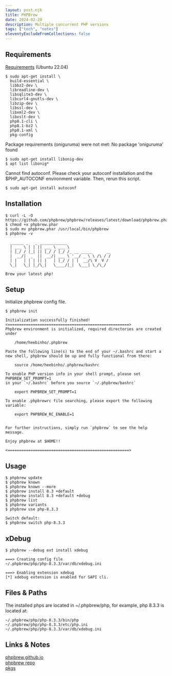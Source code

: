 ```yaml
---
layout: post.njk
title: PHPBrew
date: 2024-02-28
description: Multiple concurrent PHP versions
tags: ["tech", "notes"]
eleventyExcludeFromCollections: false
---  
```



## Requirements
[Requirements](https://github.com/phpbrew/phpbrew/wiki/Requirement) (Ubuntu 22.04)
```
$ sudo apt-get install \
  build-essential \
  libbz2-dev \
  libreadline-dev \
  libsqlite3-dev \
  libcurl4-gnutls-dev \
  libzip-dev \
  libssl-dev \
  libxml2-dev \
  libxslt-dev \
  php8.1-cli \
  php8.1-bz2 \
  php8.1-xml \
  pkg-config
```

Package requirements (oniguruma) were not met: No package 'oniguruma' found
```
$ sudo apt-get install libonig-dev
$ apt list libonig*
```

Cannot find autoconf. Please check your autoconf installation and the $PHP_AUTOCONF environment variable. Then, rerun this script.
```
$ sudo apt-get install autoconf
```

## Installation

```
$ curl -L -O https://github.com/phpbrew/phpbrew/releases/latest/download/phpbrew.phar
$ chmod +x phpbrew.phar
$ sudo mv phpbrew.phar /usr/local/bin/phpbrew
$ phpbrew -v

  ______ _   _ ____________
  | ___ \ | | || ___ \ ___ \
  | |_/ / |_| || |_/ / |_/ /_ __ _____      __
  |  __/|  _  ||  __/| ___ \ '__/ _ \ \ /\ / /
  | |   | | | || |   | |_/ / | |  __/\ V  V /
  \_|   \_| |_/\_|   \____/|_|  \___| \_/\_/

Brew your latest php!

```

## Setup
Initialize phpbrew config file.
```
$ phpbrew init

Initialization successfully finished!
<=====================================================>
Phpbrew environment is initialized, required directories are created under

    /home/heebinho/.phpbrew

Paste the following line(s) to the end of your ~/.bashrc and start a
new shell, phpbrew should be up and fully functional from there:

    source /home/heebinho/.phpbrew/bashrc

To enable PHP version info in your shell prompt, please set PHPBREW_SET_PROMPT=1
in your `~/.bashrc` before you source `~/.phpbrew/bashrc`

    export PHPBREW_SET_PROMPT=1

To enable .phpbrewrc file searching, please export the following variable:

    export PHPBREW_RC_ENABLE=1


For further instructions, simply run `phpbrew` to see the help message.

Enjoy phpbrew at $HOME!!

<=====================================================>

```

## Usage
```
$ phpbrew update
$ phpbrew known
$ phpbrew known --more
$ phpbrew install 8.3 +default
$ phpbrew install 8.3 +default +debug
$ phpbrew list
$ phpbrew variants
$ phpbrew use php-8.3.3

Switch default:
$ phpbrew switch php-8.3.3
```







## xDebug
```
$ phpbrew --debug ext install xdebug

===> Creating config file 
~/.phpbrew/php/php-8.3.3/var/db/xdebug.ini

===> Enabling extension xdebug
[*] xdebug extension is enabled for SAPI cli.

```




## Files & Paths

The installed phps are located in ~/.phpbrew/php, for example, php 8.3.3 is located at:
```
~/.phpbrew/php/php-8.3.3/bin/php
~/.phpbrew/php/php-8.3.3/etc/php.ini
~/.phpbrew/php/php-8.3.3/var/db/xdebug.ini
```


## Links & Notes  
[phpbrew.github.io]  
[phpbrew repo]    
[pkgs]    

[phpbrew.github.io]: https://phpbrew.github.io/phpbrew/  
[phpbrew repo]: https://github.com/phpbrew/phpbrew  
[pkgs]: https://pkgs.org/